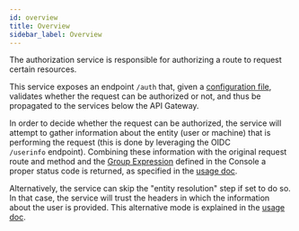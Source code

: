 ```yaml
---
id: overview
title: Overview
sidebar_label: Overview
---
```


<!--
WARNING: this file was automatically generated by Mia-Platform Doc Aggregator.
DO NOT MODIFY IT BY HAND.
Instead, modify the source file and run the aggregator to regenerate this file.
-->

The authorization service is responsible for authorizing a route to request certain resources.

This service exposes an endpoint `/auth` that, given a [configuration file](./20_configuration.md), validates whether the request can be authorized or not, and thus be propagated to the services below the API Gateway.

In order to decide whether the request can be authorized, the service will attempt to gather information about the entity (user or machine) that is performing the request (this is done by leveraging the OIDC `/userinfo` endpoint). Combining these information with the original request route and method and the [Group Expression](development_suite/api-console/api-design/endpoints#manage-the-security-of-your-endpoints) defined in the Console a proper status code is returned, as specified in the [usage doc](./30_usage.md).

Alternatively, the service can skip the "entity resolution" step if set to do so. In that case, the service will trust the headers in which the information about the user is provided. This alternative mode is explained in the [usage doc](./30_usage.md#trust-mia-platform-user-headers).
